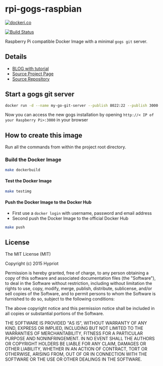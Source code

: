 # rpi-gogs-raspbian

[![dockeri.co](http://dockeri.co/image/hypriot/rpi-gogs-raspbian)](https://registry.hub.docker.com/u/hypriot/rpi-gogs-raspbian/)

[![Build Status](http://armbuilder.hypriot.com/api/badge/github.com/hypriot/rpi-gogs-raspbian/status.svg?branch=master)](http://armbuilder.hypriot.com/github.com/hypriot/rpi-gogs-raspbian)

Raspberry Pi compatible Docker Image with a minimal `gogs git` server.

## Details
- [BLOG with tutorial](http://blog.hypriot.com/post/run-your-own-github-like-service-with-docker/)
- [Source Project Page](https://github.com/hypriot)
- [Source Repository](https://github.com/hypriot/rpi-gogs-raspbian)

## Start a gogs git server
```bash
docker run -d --name my-go-git-server --publish 8022:22 --publish 3000:3000 --volume $(pwd)/gogs-data/:/data hypriot/rpi-gogs-raspbian
```
Now you can access the new gogs installation by opening `http://< IP of your Raspberry Pi>:3000` in your browser

## How to create this image

Run all the commands from within the project root directory.

### Build the Docker Image
```bash
make dockerbuild
```

#### Test the Docker Image
```bash
make testimg
```

#### Push the Docker Image to the Docker Hub
* First use a `docker login` with username, password and email address
* Second push the Docker Image to the official Docker Hub

```bash
make push
```

## License

The MIT License (MIT)

Copyright (c) 2015 Hypriot

Permission is hereby granted, free of charge, to any person obtaining a copy
of this software and associated documentation files (the "Software"), to deal
in the Software without restriction, including without limitation the rights
to use, copy, modify, merge, publish, distribute, sublicense, and/or sell
copies of the Software, and to permit persons to whom the Software is
furnished to do so, subject to the following conditions:

The above copyright notice and this permission notice shall be included in all
copies or substantial portions of the Software.

THE SOFTWARE IS PROVIDED "AS IS", WITHOUT WARRANTY OF ANY KIND, EXPRESS OR
IMPLIED, INCLUDING BUT NOT LIMITED TO THE WARRANTIES OF MERCHANTABILITY,
FITNESS FOR A PARTICULAR PURPOSE AND NONINFRINGEMENT. IN NO EVENT SHALL THE
AUTHORS OR COPYRIGHT HOLDERS BE LIABLE FOR ANY CLAIM, DAMAGES OR OTHER
LIABILITY, WHETHER IN AN ACTION OF CONTRACT, TORT OR OTHERWISE, ARISING FROM,
OUT OF OR IN CONNECTION WITH THE SOFTWARE OR THE USE OR OTHER DEALINGS IN THE
SOFTWARE.
